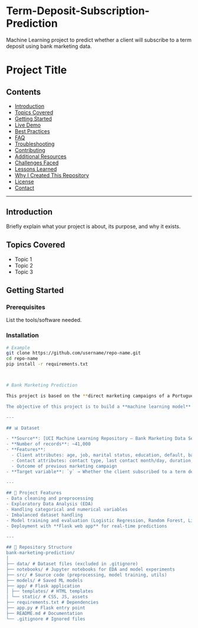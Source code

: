 # Term-Deposit-Subscription-Prediction
Machine Learning project to predict whether a client will subscribe to a term deposit using bank marketing data.

# Project Title  

## Contents  
- [Introduction](#introduction)  
- [Topics Covered](#topics-covered)  
- [Getting Started](#getting-started)  
- [Live Demo](#live-demo)  
- [Best Practices](#best-practices)  
- [FAQ](#faq)  
- [Troubleshooting](#troubleshooting)  
- [Contributing](#contributing)  
- [Additional Resources](#additional-resources)  
- [Challenges Faced](#challenges-faced)  
- [Lessons Learned](#lessons-learned)  
- [Why I Created This Repository](#why-i-created-this-repository)  
- [License](#license)  
- [Contact](#contact)  

---

## Introduction  
Briefly explain what your project is about, its purpose, and why it exists.  

## Topics Covered  
- Topic 1  
- Topic 2  
- Topic 3  

## Getting Started  
### Prerequisites  
List the tools/software needed.  

### Installation  
```bash
# Example
git clone https://github.com/username/repo-name.git
cd repo-name
pip install -r requirements.txt



# Bank Marketing Prediction

This project is based on the **direct marketing campaigns of a Portuguese banking institution**. The marketing campaigns were conducted through phone calls. Often, more than one contact with the same client was required in order to determine whether they would subscribe to the bank's term deposit product.

The objective of this project is to build a **machine learning model** that can predict whether a client will subscribe to a term deposit (`yes` or `no`) based on the given features.

---

## 📊 Dataset

- **Source**: [UCI Machine Learning Repository – Bank Marketing Data Set](https://archive.ics.uci.edu/ml/datasets/bank+marketing)  
- **Number of records**: ~41,000  
- **Features**:  
  - Client attributes: age, job, marital status, education, default, balance, housing loan, personal loan  
  - Contact attributes: contact type, last contact month/day, duration, campaign calls, previous contacts  
  - Outcome of previous marketing campaign  
- **Target variable**: `y` → Whether the client subscribed to a term deposit (`yes` or `no`)

---

## 🚀 Project Features
- Data cleaning and preprocessing  
- Exploratory Data Analysis (EDA)  
- Handling categorical and numerical variables  
- Imbalanced dataset handling  
- Model training and evaluation (Logistic Regression, Random Forest, LightGBM)  
- Deployment with **Flask web app** for real-time predictions  

---

## 📂 Repository Structure
bank-marketing-prediction/
│
├── data/ # Dataset files (excluded in .gitignore)
├── notebooks/ # Jupyter notebooks for EDA and model experiments
├── src/ # Source code (preprocessing, model training, utils)
├── models/ # Saved ML models
├── app/ # Flask application
│ ├── templates/ # HTML templates
│ └── static/ # CSS, JS, assets
├── requirements.txt # Dependencies
├── app.py # Flask entry point
├── README.md # Documentation
└── .gitignore # Ignored files
